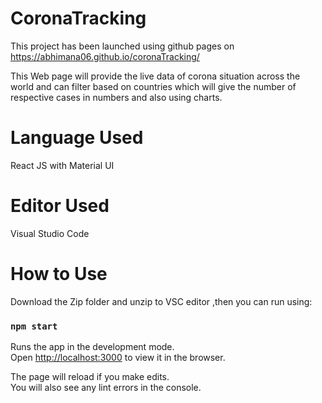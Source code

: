 
# CoronaTracking 

This project has been launched using github pages on https://abhimana06.github.io/coronaTracking/

This Web page will provide the live data of corona situation across the world and can filter based on countries which will give the number of respective cases in numbers and also using charts.

# Language Used
 
 React JS with Material UI 

# Editor Used

Visual Studio Code

# How to Use

Download the Zip folder and unzip to VSC editor ,then you can run using:

### `npm start`

Runs the app in the development mode.\
Open [http://localhost:3000](http://localhost:3000) to view it in the browser.

The page will reload if you make edits.\
You will also see any lint errors in the console.



